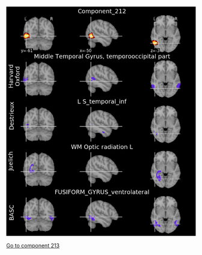 ![212](preliminary/212.jpg "Component 212")

[Go to component 213](https://parietal-inria.github.io/MODL_atlas/256/213 "Component 213")
